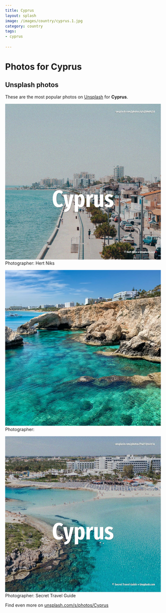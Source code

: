 ```yaml
---
title: Cyprus
layout: splash
image: /images/country/cyprus.1.jpg
category: country
tags:
- cyprus

---
```

# Photos for Cyprus
 
## Unsplash photos
These are the most popular photos on [Unsplash](https://unsplash.com) for **Cyprus**.
 
![Cyprus](/images/country/cyprus.1.jpg)
Photographer:  Hert Niks
 
![Cyprus](/images/country/cyprus.2.jpg)
Photographer: 
 
![Cyprus](/images/country/cyprus.3.jpg)
Photographer:  Secret Travel Guide
 
Find even more on [unsplash.com/s/photos/Cyprus](https://unsplash.com/s/photos/Cyprus)
 
